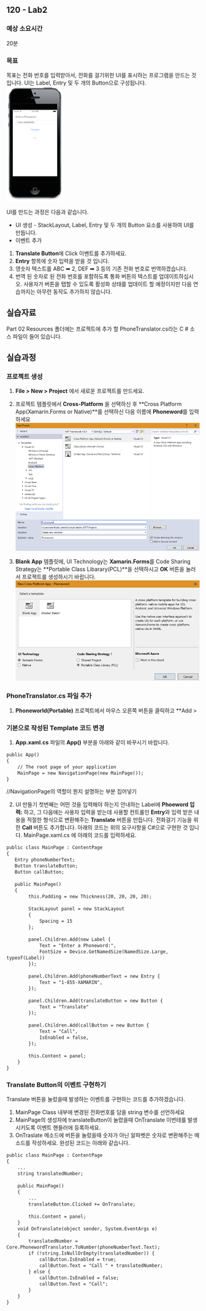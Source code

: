 ## 120 - Lab2
### 예상 소요시간
20분

### 목표
목표는 전화 번호를 입력받아서, 전화를 걸기위한 UI를 표시하는 프로그램을 만드는 것입니다. UI는 Label, Entry 및 두 개의 Button으로 구성됩니다.
![102_2_1](./102_2_1.png)

UI를 만드는 과정은 다음과 같습니다. 
* UI 생성 - StackLayout, Label, Entry 및 두 개의 Button 요소를 사용하여 UI를 만듭니다.
* 이벤트 추가
1. **Translate Button**에 Click 이벤트를 추가하세요.
2. **Entry** 항목에 숫자 입력을 받을 것 입니다. 
3. 영숫자 텍스트를 ABC ➡ 2, DEF ➡ 3 등의 기존 전화 번호로 번역하겠습니다.
4. 번역 된 숫자로 된 전화 번호를 포함하도록 통화 버튼의 텍스트를 업데이트하십시오. 사용자가 버튼을 탭할 수 있도록 활성화 상태를 업데이트 할 예정이지만 다음 연습까지는 아무런 동작도 추가하지 않습니다.

## 실습자료
Part 02 Resources 폴더에는 프로젝트에 추가 할 PhoneTranslator.cs라는 C # 소스 파일이 들어 있습니다.

## 실습과정
### 프로젝트 생성
1. **File > New > Project** 에서 새로운 프로젝트를 만드세요.
2. 프로젝트 템플릿에서 **Cross-Platform** 을 선택하신 후 **Cross Platform App(Xamarin.Forms or Native)**를 선택하신 다음 이름에 **Phoneword**를 입력하세요
![102_2_2](./102_2_2.png)

3. **Blank App** 템플릿에, UI Technology는 **Xamarin.Forms**를 Code Sharing Strategy는 **Portable Class Libarary(PCL)**을 선택하시고 **OK** 버튼을 눌러서 프로젝트를 생성하시기 바랍니다. 
![102_2_3](./102_2_3.png)

### PhoneTranslator.cs 파일 추가
1. **Phoneworld(Portable)** 프로젝트에서 마우스 오른쪽 버튼을 클릭하고 **Add > 

### 기본으로 작성된 Template 코드 변경
1. **App.xaml.cs** 파일의 **App()** 부분을 아래와 같이 바꾸시기 바랍니다. 
```
public App()
{
    // The root page of your application
    MainPage = new NavigationPage(new MainPage());
}
```

//NavigationPage의 역할이 뭔지 설명하는 부분 집어넣기

2. UI 만들기
첫번째는 어떤 것을 입력해야 하는지 안내하는 Label에 **Phoeword 입력:** 하고, 그 다음애는 사용자 입력을 받는데 사용할 컨트롤인 **Entry**와 입력 받은 내용을 적절한 형식으로 변환해주는 **Translate** 버튼을 만듭니다. 전화걸기 기능을 위한 **Call** 버튼도 추가합니다. 
아래의 코드는 위의 요구사항을 C#으로 구현한 것 입니다.
MainPage.xaml.cs 에 아래의 코드를 입력하세요.

```
public class MainPage : ContentPage
{
   Entry phoneNumberText;
   Button translateButton;
   Button callButton;

   public MainPage()
   {
        this.Padding = new Thickness(20, 20, 20, 20);

        StackLayout panel = new StackLayout
        {
            Spacing = 15
        };

        panel.Children.Add(new Label {
            Text = "Enter a Phoneword:",
            FontSize = Device.GetNamedSize(NamedSize.Large, typeof(Label))
        });

        panel.Children.Add(phoneNumberText = new Entry {
            Text = "1-855-XAMARIN",
        });

        panel.Children.Add(translateButton = new Button {
            Text = "Translate"
        });

        panel.Children.Add(callButton = new Button {
            Text = "Call",
            IsEnabled = false,
        });

        this.Content = panel;
    }
}
```

### Translate Button의 이벤트 구현하기
Translate 버튼을 눌렀을때 발생하는 이벤트를 구현하는 코드를 추가하겠습니다.

1. MainPage Class 내부에 변경된 전화번호를 담을 string 변수를 선언하세요
2. MainPage의 생성자에 translateButton이 눌렸을때 OnTranslate 이번테를 발생시키도록 이벤트 핸들러에 등록하세요.
3. OnTraslate 메소드에 버튼을 눌렀을때 숫자가 아닌 알파벳은 숫자로 변환해주는 메소드를 작성하세요.
완성된 코드는 아래와 같습니다. 

```
public class MainPage : ContentPage
{
    ...
    string translatedNumber;

    public MainPage()
    {
        ...
        translateButton.Clicked += OnTranslate;

        this.Content = panel;
    }
    void OnTranslate(object sender, System.EventArgs e)
    {
        translatedNumber = Core.PhonewordTranslator.ToNumber(phoneNumberText.Text);
        if (!string.IsNullOrEmpty(translatedNumber)) {
            callButton.IsEnabled = true;
            callButton.Text = "Call " + translatedNumber;
        } else {
            callButton.IsEnabled = false;
            callButton.Text = "Call";
        }
    }
}
```
